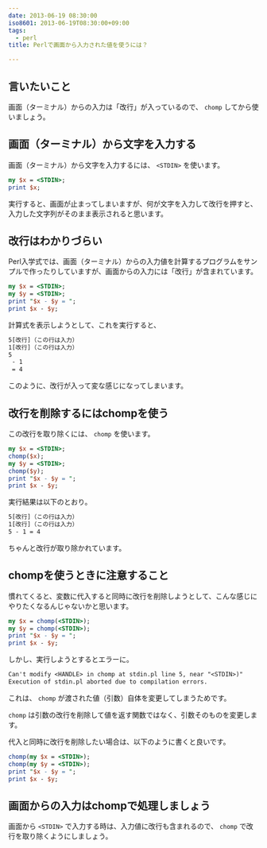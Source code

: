 ```yaml
---
date: 2013-06-19 08:30:00
iso8601: 2013-06-19T08:30:00+09:00
tags:
  - perl
title: Perlで画面から入力された値を使うには？

---
```


## 言いたいこと

画面（ターミナル）からの入力は「改行」が入っているので、 `chomp` してから使いましょう。

## 画面（ターミナル）から文字を入力する

画面（ターミナル）から文字を入力するには、 `<STDIN>` を使います。

```perl
my $x = <STDIN>;
print $x;
```

実行すると、画面が止まってしまいますが、何が文字を入力して改行を押すと、入力した文字列がそのまま表示されると思います。

## 改行はわかりづらい

Perl入学式では、画面（ターミナル）からの入力値を計算するプログラムをサンプルで作ったりしていますが、画面からの入力には「改行」が含まれています。

```perl
my $x = <STDIN>;
my $y = <STDIN>;
print "$x - $y = ";
print $x - $y;
```

計算式を表示しようとして、これを実行すると、

```default
5[改行]（この行は入力）
1[改行]（この行は入力）
5
 - 1
 = 4
```

このように、改行が入って変な感じになってしまいます。

## 改行を削除するにはchompを使う

この改行を取り除くには、 `chomp` を使います。

```perl
my $x = <STDIN>;
chomp($x);
my $y = <STDIN>;
chomp($y);
print "$x - $y = ";
print $x - $y;
```

実行結果は以下のとおり。

```default
5[改行]（この行は入力）
1[改行]（この行は入力）
5 - 1 = 4
```

ちゃんと改行が取り除かれています。

## chompを使うときに注意すること

慣れてくると、変数に代入すると同時に改行を削除しようとして、こんな感じにやりたくなるんじゃないかと思います。

```perl
my $x = chomp(<STDIN>);
my $y = chomp(<STDIN>);
print "$x - $y = ";
print $x - $y;
```

しかし、実行しようとするとエラーに。

```default
Can't modify <HANDLE> in chomp at stdin.pl line 5, near "<STDIN>)"
Execution of stdin.pl aborted due to compilation errors.
```

これは、 `chomp` が渡された値（引数）自体を変更してしまうためです。

`chomp` は引数の改行を削除して値を返す関数ではなく、引数そのものを変更します。

代入と同時に改行を削除したい場合は、以下のように書くと良いです。

```perl
chomp(my $x = <STDIN>);
chomp(my $y = <STDIN>);
print "$x - $y = ";
print $x - $y;
```

## 画面からの入力はchompで処理しましょう

画面から `<STDIN>` で入力する時は、入力値に改行も含まれるので、 `chomp` で改行を取り除くようにしましょう。

